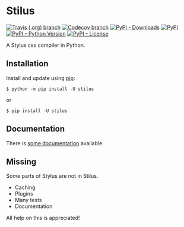 
# Stilus

[![Travis (.org) branch](https://img.shields.io/travis/jw/stilus/master.svg?style=flat-square)](https://travis-ci.org/jw/stilus)
[![Codecov branch](https://img.shields.io/codecov/c/github/jw/stilus/master.svg?style=flat-square)](https://codecov.io/gh/jw/stilus)
[![PyPI - Downloads](https://img.shields.io/pypi/dm/stilus.svg?style=flat-square)](https://pypi.org/project/stilus/#files)
[![PyPI](https://img.shields.io/pypi/v/stilus.svg?style=flat-square)](https://pypi.org/project/stilus/#history)
[![PyPI - Python Version](https://img.shields.io/pypi/pyversions/stilus.svg?style=flat-square)](https://pypi.org/project/stilus/#description)
[![PyPI - License](https://img.shields.io/pypi/l/stilus?style=flat-square)](https://pypi.org/project/stilus/)

A Stylus css compiler in Python.

## Installation

Install and update using [pip](https://pypi.org/project/pip/):

    $ python -m pip install -U stilus

or 

    $ pip install -U stilus

## Documentation

There is [some documentation](https://stilus.readthedocs.io) available.

## Missing

Some parts of Stylus are not in Stilus.

 - Caching
 - Plugins
 - Many tests
 - Documentation

All help on this is appreciated!

